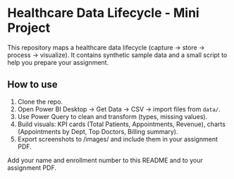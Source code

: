 # Healthcare Data Lifecycle - Mini Project

This repository maps a healthcare data lifecycle (capture -> store -> process -> visualize).
It contains synthetic sample data and a small script to help you prepare your assignment.

## How to use
1. Clone the repo.
2. Open Power BI Desktop -> Get Data -> CSV -> import files from `data/`.
3. Use Power Query to clean and transform (types, missing values).
4. Build visuals: KPI cards (Total Patients, Appointments, Revenue), charts (Appointments by Dept, Top Doctors, Billing summary).
5. Export screenshots to /images/ and include them in your assignment PDF.

Add your name and enrollment number to this README and to your assignment PDF.
